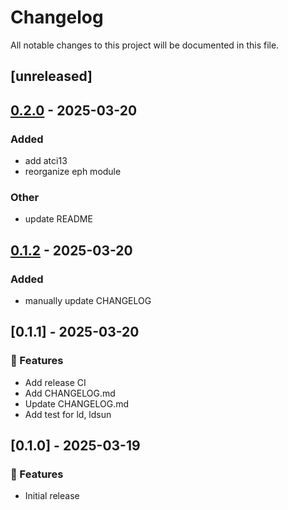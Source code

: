 # Changelog

All notable changes to this project will be documented in this file.

## [unreleased]

## [0.2.0](https://github.com/astro-xao/sofars/compare/v0.1.2...v0.2.0) - 2025-03-20

### Added

- add atci13
- reorganize eph module

### Other

- update README

## [0.1.2](https://github.com/astro-xao/sofars/compare/v0.1.1...v0.1.2) - 2025-03-20

### Added

- manually update CHANGELOG

## [0.1.1] - 2025-03-20

### 🚀 Features

- Add release CI
- Add CHANGELOG.md
- Update CHANGELOG.md
- Add test for ld, ldsun

## [0.1.0] - 2025-03-19

### 🚀 Features

- Initial release
<!-- generated by git-cliff -->
